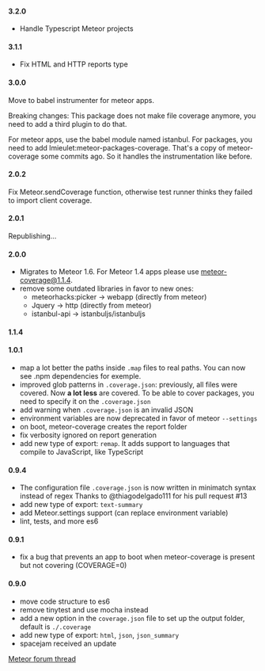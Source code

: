 #### 3.2.0
-   Handle Typescript Meteor projects

#### 3.1.1
-   Fix HTML and HTTP reports type

#### 3.0.0
Move to babel instrumenter for meteor apps. 

Breaking changes:
This package does not make file coverage anymore, you need to add a third plugin to do that.

For meteor apps, use the babel module named istanbul. 
For packages, you need to add lmieulet:meteor-packages-coverage. That's a copy of meteor-coverage some commits ago. So it handles the instrumentation like before. 

#### 2.0.2
Fix Meteor.sendCoverage function, otherwise test runner thinks they failed to import client coverage.  

#### 2.0.1
Republishing...

#### 2.0.0
-   Migrates to Meteor 1.6.
    For Meteor 1.4 apps please use meteor-coverage@1.1.4.
-   remove some outdated libraries in favor to new ones:
      - meteorhacks:picker -> webapp (directly from meteor)
      - Jquery -> http (directly from meteor)
      - istanbul-api -> istanbuljs/istanbuljs

#### 1.1.4

#### 1.0.1
-   map a lot better the paths inside `.map` files to real paths. You can now see .npm dependencies for exemple.
-   improved glob patterns in `.coverage.json`: previously, all files were covered. Now **a lot less** are covered. To be able to cover packages, you need to specify it on the `.coverage.json`  
-   add warning when `.coverage.json` is an invalid JSON
-   environment variables are now deprecated in favor of meteor `--settings`
-   on boot, meteor-coverage creates the report folder
-   fix verbosity ignored on report generation
-   add new type of export: `remap`. It adds support to languages that compile to JavaScript, like TypeScript

#### 0.9.4

-   The configuration file `.coverage.json` is now written in minimatch syntax instead of regex
    Thanks to @thiagodelgado111 for his pull request #13
-   add new type of export: `text-summary`
-   add Meteor.settings support (can replace environment variable)
-   lint, tests, and more es6

#### 0.9.1

-   fix a bug that prevents an app to boot when meteor-coverage is present but not covering (COVERAGE=0)

#### 0.9.0

-   move code structure to es6
-   remove tinytest and use mocha instead
-   add a new option in the `coverage.json` file to set up the output folder, default is `./.coverage`
-   add new type of export: `html`, `json`, `json_summary`
-   spacejam received an update

[Meteor forum thread](https://forums.meteor.com/t/coverage-on-meteor/20035)
